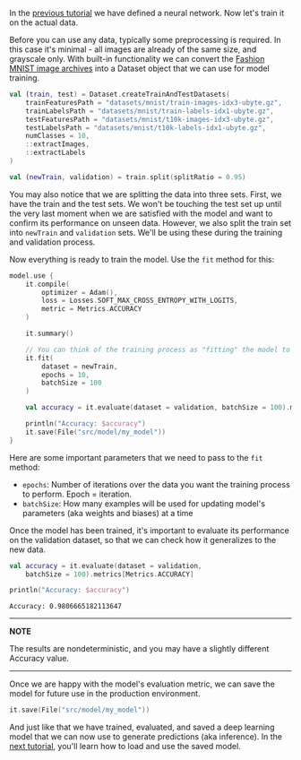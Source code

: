 In the [previous tutorial](create_your_first_nn.md) we have defined a neural network. Now let's train it on the actual data. 

Before you can use any data, typically some preprocessing is required. In this case it's minimal - all images are 
already of the same size, and grayscale only. 
With built-in functionality we can convert the [Fashion MNIST image archives](https://github.com/zalandoresearch/fashion-mnist#get-the-data) into a Dataset object that we can use for model training.    

```kotlin
val (train, test) = Dataset.createTrainAndTestDatasets(
    trainFeaturesPath = "datasets/mnist/train-images-idx3-ubyte.gz",
    trainLabelsPath = "datasets/mnist/train-labels-idx1-ubyte.gz",
    testFeaturesPath = "datasets/mnist/t10k-images-idx3-ubyte.gz",
    testLabelsPath = "datasets/mnist/t10k-labels-idx1-ubyte.gz",
    numClasses = 10,
    ::extractImages,
    ::extractLabels
)

val (newTrain, validation) = train.split(splitRatio = 0.95)
```

You may also notice that we are splitting the data into three sets. First, we have the train and the test sets. We won't be touching 
the test set up until the very last moment when we are satisfied with the model and want to confirm its performance on unseen data.
However, we also split the train set into `newTrain` and `validation` sets. We'll be using these during the training and validation 
process.  

Now everything is ready to train the model. Use the `fit` method for this: 

```kotlin
model.use {
    it.compile(
        optimizer = Adam(),
        loss = Losses.SOFT_MAX_CROSS_ENTROPY_WITH_LOGITS,
        metric = Metrics.ACCURACY
    )

    it.summary()

    // You can think of the training process as "fitting" the model to describe the given data :)
    it.fit(
        dataset = newTrain,
        epochs = 10,
        batchSize = 100
    )

    val accuracy = it.evaluate(dataset = validation, batchSize = 100).metrics[Metrics.ACCURACY]

    println("Accuracy: $accuracy")
    it.save(File("src/model/my_model"))
}

```

Here are some important parameters that we need to pass to the `fit` method:
* `epochs`: Number of iterations over the data you want the training process to perform. Epoch = iteration. 
* `batchSize`: How many examples will be used for updating model's parameters (aka weights and biases) at a time

Once the model has been trained, it's important to evaluate its performance on the validation dataset, so that we can 
check how it generalizes to the new data. 

```kotlin
val accuracy = it.evaluate(dataset = validation,
    batchSize = 100).metrics[Metrics.ACCURACY]

println("Accuracy: $accuracy")
```

```
Accuracy: 0.9806665182113647
```

---
**NOTE**

The results are nondeterministic, and you may have a slightly different Accuracy value. 

--- 

Once we are happy with the model's evaluation metric, we can save the model for future use in the production environment.  

```kotlin
it.save(File("src/model/my_model"))
```

And just like that we have trained, evaluated, and saved a deep learning model that we can now use to generate
predictions (aka inference). In the [next tutorial](loading_trained_model_for_inference.md), you'll learn how to load and use the saved model.  

